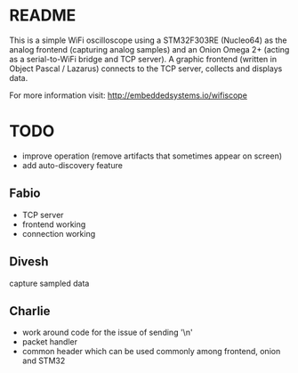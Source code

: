 # README #

This is a simple WiFi oscilloscope using a STM32F303RE (Nucleo64) as the analog frontend (capturing analog samples) and an Onion Omega 2+ (acting as a serial-to-WiFi bridge and TCP server).
A graphic frontend (written in Object Pascal / Lazarus) connects to the TCP server, collects and displays data.

For more information visit: http://embeddedsystems.io/wifiscope

# TODO #

* improve operation (remove artifacts that sometimes appear on screen)
* add auto-discovery feature

## Fabio ##
* TCP server
* frontend working
* connection working

## Divesh ##
capture sampled data

## Charlie ##
* work around code for the issue of sending '\n'
* packet handler
* common header which can be used commonly among frontend, onion and STM32

## ##